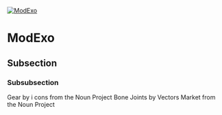 [![ModExo](https://biopmr.github.io/images/modexo-logo.svg)](https://biopmr.github.io/images/logo/modexo.svg)

# ModExo

## Subsection

### Subsubsection


Gear by i cons from the Noun Project
Bone Joints by Vectors Market from the Noun Project


